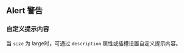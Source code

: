 <div class="demo-header">
<p class="overviewicon">
  <span class="wapi-ui-alert"/>
</p>

## Alert 警告

<nova-uxlink widget-name="Alert"></nova-uxlink>
</div>

### 自定义提示内容

当 `size` 为 large时，可通过 `description` 属性或插槽设置自定义提示内容。

<nova-demo-view link="alert/custom-description.vue"></nova-demo-view>

<br>
